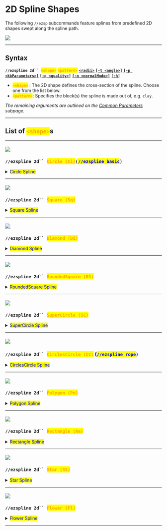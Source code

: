 # 2D Spline Shapes

The following `//ezsp` subcommands feature splines from predefined 2D shapes swept along the spline path.

![](../../.gitbook/assets/SplinesSweep.gif)

***

## Syntax

**`//ezspline 2d`` `**<mark style="color:orange;">**`<shape>`**</mark> <mark style="color:orange;">**`<pattern>`**</mark> [**`<radii>`**](common-parameters.md#radius-progression-less-than-radii-greater-than) [**`[-t <angle>]`**](common-parameters.md#twist-t-less-than-angle-greater-than) [**`[-p <kbParameters>]`**](common-parameters.md#kochanek-bartel-parameters-p-less-than-kbparameters-greater-than) [**`[-q <quality>]`**](common-parameters.md#quality-q-less-than-quality-greater-than) [**`[-n <normalMode>]`**](common-parameters.md#spline-normal-mode-n-less-than-normalmode-greater-than) [**`[-h]`**](common-parameters.md#ingame-help-page-h)

* <mark style="color:orange;">**`<shape>`**</mark> : The 2D shape defines the cross-section of the spline. Choose one from the list below.
* <mark style="color:orange;">**`<pattern>`**</mark>: Specifies the block(s) the spline is made out of, e.g. `clay`.

_The remaining arguments are outlined on the_ [_Common Parameters_](common-parameters.md) _subpage._

***

## List of <mark style="color:orange;">`<shape>`</mark>s

***

#### ![](../../.gitbook/assets/SplinesSimple.png)

### `//ezspline 2d`` `<mark style="color:orange;">`Circle (Ci)`</mark>`(`<mark style="color:blue;">`//ezspline basic`</mark>`)`

<details>

<summary><mark style="color:blue;">Circle Spline</mark></summary>

**`//ezsp 2d Circle`** [**`<pattern>`**](2d-spline-shapes.md#syntax) [**`<radii>`**](common-parameters.md#radius-progression-less-than-radii-greater-than) [**`[-t <angle>]`**](common-parameters.md#twist-t-less-than-angle-greater-than) [**`[-p <kbParameters>]`**](common-parameters.md#kochanek-bartel-parameters-p-less-than-kbparameters-greater-than) [**`[-q <quality>]`**](common-parameters.md#quality-q-less-than-quality-greater-than) [**`[-n <normalMode>]`**](common-parameters.md#spline-normal-mode-n-less-than-normalmode-greater-than) [**`[-h]`**](common-parameters.md#ingame-help-page-h)

Generates a simple cylindrical spline along the spline path.

* _Cylinder shape has no parameters._

`//ezsp basic` is an alias of `//ezsp 2d Circle`.

</details>

***

#### ![](../../.gitbook/assets/Splines2DSquare.png)

### `//ezspline 2d`` `<mark style="color:orange;">`Square (Sq)`</mark>

<details>

<summary><mark style="color:blue;">Square Spline</mark></summary>

**`//ezsp 2d Square`** [**`<pattern>`**](2d-spline-shapes.md#syntax) [**`<radii>`**](common-parameters.md#radius-progression-less-than-radii-greater-than) [**`[-t <angle>]`**](common-parameters.md#twist-t-less-than-angle-greater-than) [**`[-p <kbParameters>]`**](common-parameters.md#kochanek-bartel-parameters-p-less-than-kbparameters-greater-than) [**`[-q <quality>]`**](common-parameters.md#quality-q-less-than-quality-greater-than) [**`[-n <normalMode>]`**](common-parameters.md#spline-normal-mode-n-less-than-normalmode-greater-than) [**`[-h]`**](common-parameters.md#ingame-help-page-h)

Generates a simple square-shaped spline along the spline path.

* _Square shape has no parameters._

</details>

***

#### ![](../../.gitbook/assets/Splines2DDiamond.png)

### `//ezspline 2d`` `<mark style="color:orange;">`Diamond (Di)`</mark>

<details>

<summary><mark style="color:blue;">Diamond Spline</mark></summary>

**`//ezsp 2d Diamond`** [**`<pattern>`**](2d-spline-shapes.md#syntax) [**`<radii>`**](common-parameters.md#radius-progression-less-than-radii-greater-than) [**`[-t <angle>]`**](common-parameters.md#twist-t-less-than-angle-greater-than) [**`[-p <kbParameters>]`**](common-parameters.md#kochanek-bartel-parameters-p-less-than-kbparameters-greater-than) [**`[-q <quality>]`**](common-parameters.md#quality-q-less-than-quality-greater-than) [**`[-n <normalMode>]`**](common-parameters.md#spline-normal-mode-n-less-than-normalmode-greater-than) [**`[-h]`**](common-parameters.md#ingame-help-page-h)

Generates a simple diamond-shaped spline along the spline path.

* _Diamond shape has no parameters._

</details>

***

#### ![](../../.gitbook/assets/Splines2DRoundedSquare.png)

### `//ezspline 2d`` `<mark style="color:orange;">`RoundedSquare (RS)`</mark>

<details>

<summary><mark style="color:blue;">RoundedSquare Spline</mark></summary>

**`//ezsp 2d RoundedSquare`** [**`<pattern>`**](2d-spline-shapes.md#syntax) [**`<radii>`**](common-parameters.md#radius-progression-less-than-radii-greater-than) [**`[-t <angle>]`**](common-parameters.md#twist-t-less-than-angle-greater-than) [**`[-p <kbParameters>]`**](common-parameters.md#kochanek-bartel-parameters-p-less-than-kbparameters-greater-than) [**`[-q <quality>]`**](common-parameters.md#quality-q-less-than-quality-greater-than) [**`[-n <normalMode>]`**](common-parameters.md#spline-normal-mode-n-less-than-normalmode-greater-than) [**`[-h]`**](common-parameters.md#ingame-help-page-h)

Generates a simple rounded square-shaped spline along the spline path.

* _RoundedSquare shape has no parameters._

</details>

***

#### ![](../../.gitbook/assets/SplinesSuperCircle.gif)

### `//ezspline 2d`` `<mark style="color:orange;">`SuperCircle (SC)`</mark>

<details>

<summary><mark style="color:blue;">SuperCircle Spline</mark></summary>

**`//ezsp 2d SuperCircle([`**<mark style="color:orange;">**`Exponent:<value>`**</mark>**`])`** [**`<pattern>`**](2d-spline-shapes.md#syntax) [**`<radii>`**](common-parameters.md#radius-progression-less-than-radii-greater-than) [**`[-t <angle>]`**](common-parameters.md#twist-t-less-than-angle-greater-than) [**`[-p <kbParameters>]`**](common-parameters.md#kochanek-bartel-parameters-p-less-than-kbparameters-greater-than) [**`[-q <quality>]`**](common-parameters.md#quality-q-less-than-quality-greater-than) [**`[-n <normalMode>]`**](common-parameters.md#spline-normal-mode-n-less-than-normalmode-greater-than) [**`[-h]`**](common-parameters.md#ingame-help-page-h)

Generates a spline with the given super-circle shape as the cross-section along the spline path.

* **`[`**<mark style="color:orange;">**`Exponent:<value>`**</mark>**`]`** (<mark style="color:orange;">**`E`**</mark>) (Default: 2.0)
  * Determines the shape.
    * below 1 are stars, 1 is a diamond, 2 is a circle, and above 2 approaches a square shape
  * See [https://www.desmos.com/calculator/vewqf5sc0x](https://www.desmos.com/calculator/vewqf5sc0x)

Example:

`//ezsp 2d SuperCircle(`<mark style="color:orange;">`Exponent:`</mark><mark style="color:orange;">**`0.5`**</mark>`) clay 15`

This GIF goes through running the above command with the following set of exponent values `0.5, 1.0, 2.0, 3.0, 99.0`:

![](../../.gitbook/assets/SplinesSuperCircle.gif)

</details>

***

#### ![](../../.gitbook/assets/SplinesCirclesCircle.gif)

### `//ezspline 2d`` `<mark style="color:orange;">`CirclesCircle (CC)`</mark> (<mark style="color:blue;">`//ezspline rope`</mark>`)`

<details>

<summary><mark style="color:blue;">CirclesCircle Spline</mark></summary>

**`//ezsp 2d CirclesCircle([`**<mark style="color:orange;">**`Count:<value>`**</mark>**`])`** [**`<pattern>`**](2d-spline-shapes.md#syntax) [**`<radii>`**](common-parameters.md#radius-progression-less-than-radii-greater-than) [**`[-t <angle>]`**](common-parameters.md#twist-t-less-than-angle-greater-than) [**`[-p <kbParameters>]`**](common-parameters.md#kochanek-bartel-parameters-p-less-than-kbparameters-greater-than) [**`[-q <quality>]`**](common-parameters.md#quality-q-less-than-quality-greater-than) [**`[-n <normalMode>]`**](common-parameters.md#spline-normal-mode-n-less-than-normalmode-greater-than) [**`[-h]`**](common-parameters.md#ingame-help-page-h)

Generates multiple cylinder splines next to each other along the spline path.

* **`[`**<mark style="color:orange;">**`Count:<value>`**</mark>**`]`** (<mark style="color:orange;">**`C`**</mark>) (Default: 3)
  * Determines how many circles there are in the circle of circles. Must be between 1 and 12.
  * See [https://www.desmos.com/calculator/g9baekvgx9](https://www.desmos.com/calculator/g9baekvgx9)

Example:

`//ezsp 2d CC(`<mark style="color:orange;">`Count:`</mark><mark style="color:orange;">**`1`**</mark>`) clay 15`

The following GIF has been generated by just running the above command, and incrementing the <mark style="color:orange;">Count</mark> parameter each time, from **1** up to **10** in this case:

![](../../.gitbook/assets/SplinesCirclesCircle.gif)

`//ezspline 2d CirclesCircle`` `<mark style="color:orange;">**`-t 90`**</mark>` ``clay 10`

The following spline can be generated using the above command, which is simply applying the [twist parameter](common-parameters.md#twist-t-less-than-angle-greater-than):

![](../../.gitbook/assets/SplinesRope.png)

Or by using `//ezspline rope clay 10`

<mark style="color:blue;">`//ezspline rope`</mark> is an alias for <mark style="color:orange;">`//ezspline 2d CirclesCircle`</mark><mark style="color:orange;">` `</mark><mark style="color:orange;">**`-t 90`**</mark>

</details>

***

#### ![](../../.gitbook/assets/SplinesPolygon.gif)

### `//ezspline 2d`` `<mark style="color:orange;">`Polygon (Po)`</mark>

<details>

<summary><mark style="color:blue;">Polygon Spline</mark></summary>

**`//ezsp 2d Polygon([`**<mark style="color:orange;">**`Sides:<value>`**</mark>**`])`** [**`<pattern>`**](2d-spline-shapes.md#syntax) [**`<radii>`**](common-parameters.md#radius-progression-less-than-radii-greater-than) [**`[-t <angle>]`**](common-parameters.md#twist-t-less-than-angle-greater-than) [**`[-p <kbParameters>]`**](common-parameters.md#kochanek-bartel-parameters-p-less-than-kbparameters-greater-than) [**`[-q <quality>]`**](common-parameters.md#quality-q-less-than-quality-greater-than) [**`[-n <normalMode>]`**](common-parameters.md#spline-normal-mode-n-less-than-normalmode-greater-than) [**`[-h]`**](common-parameters.md#ingame-help-page-h)

Generates a polygon-shaped spline along the spline path.

* **`[`**<mark style="color:orange;">**`Sides:<value>`**</mark>**`]`** (<mark style="color:orange;">**`S`**</mark>) (Default: 5):
  * The number of sides of the polygon. 3 means triangle, 4 means square, 5 means pentagon, etc. Must be at least 3.
  * See [https://www.desmos.com/calculator/eemibllcg8](https://www.desmos.com/calculator/eemibllcg8)

Example:

`//ezsp 2d Polygon(`<mark style="color:orange;">`Sides:`</mark><mark style="color:orange;">**`3`**</mark>`) clay 15`

The GIF has been generated by running the above command, and incrementing the count parameter each time, from 3 up to 8 in this case:

![](../../.gitbook/assets/SplinesPolygon.gif)

</details>

***

#### ![](../../.gitbook/assets/SplinesRectangle.gif)

### `//ezspline 2d`` `<mark style="color:orange;">`Rectangle (Re)`</mark>

<details>

<summary><mark style="color:blue;">Rectangle Spline</mark></summary>

**`//ezsp 2d Rectangle([`**<mark style="color:orange;">**`X1:<value>`**</mark>**`],[`**<mark style="color:orange;">**`Y1:<value>`**</mark>**`],[`**<mark style="color:orange;">**`X2:<value>`**</mark>**`],[`**<mark style="color:orange;">**`Y2:<value>`**</mark>**`])`** [**`<pattern>`**](2d-spline-shapes.md#syntax) [**`<radii>`**](common-parameters.md#radius-progression-less-than-radii-greater-than) [**`[-t <angle>]`**](common-parameters.md#twist-t-less-than-angle-greater-than) [**`[-p <kbParameters>]`**](common-parameters.md#kochanek-bartel-parameters-p-less-than-kbparameters-greater-than) [**`[-q <quality>]`**](common-parameters.md#quality-q-less-than-quality-greater-than) [**`[-n <normalMode>]`**](common-parameters.md#spline-normal-mode-n-less-than-normalmode-greater-than) [**`[-h]`**](common-parameters.md#ingame-help-page-h)

Generates a rectangle-shaped spline along the spline path.

* **`[`**<mark style="color:orange;">**`X1:<value>`**</mark>**`]`** (Default: -1.0):
  * Defines the x-position of the first corner of the rectangle. Between -1 and 1.
* **`[`**<mark style="color:orange;">**`Y1:<value>`**</mark>**`]`** (Default: -1.0):
  * Defines the y-position of the first corner of the rectangle. Between -1 and 1.
* **`[`**<mark style="color:orange;">**`X2:<value>`**</mark>**`]`** (Default: 1.0):
  * Defines the x-position of the second corner of the rectangle. Between -1 and 1.
* **`[`**<mark style="color:orange;">**`Y2:<value>`**</mark>**`]`** (Default: 1.0):
  * Defines the y-position of the second corner of the rectangle. Between -1 and 1.

(<mark style="color:red;">**`!`**</mark>) We provide a neat little interactive plot, in which you can position your rectangle and see what values match up to it and vice-versa: [https://www.desmos.com/calculator/jqyaujpdsk](https://www.desmos.com/calculator/jqyaujpdsk)

Example:

* The "Hi" from above has been generated by running the following set of commands:
  * `//ezsp 2d`` `<mark style="color:orange;">`Re(x1:`</mark><mark style="color:orange;">**`-1.0`**</mark><mark style="color:orange;">`,y1:`</mark><mark style="color:orange;">**`-1.0`**</mark><mark style="color:orange;">`,x2:`</mark><mark style="color:orange;">**`-0.6`**</mark><mark style="color:orange;">`,y2:`</mark><mark style="color:orange;">**`1.0`**</mark><mark style="color:orange;">`)`</mark>` ``clay 12`
    * (The left column from the H)
  * `//ezsp 2d`` `<mark style="color:orange;">`Re(x1:`</mark><mark style="color:orange;">**`-0.2`**</mark><mark style="color:orange;">`,y1:`</mark><mark style="color:orange;">**`-1.0`**</mark><mark style="color:orange;">`,x2:`</mark><mark style="color:orange;">**`0.2`**</mark><mark style="color:orange;">`,y2:`</mark><mark style="color:orange;">**`1.0`**</mark><mark style="color:orange;">`)`</mark>` ``clay 12`
    * (The left column from the H)
  * `//ezsp 2d`` `<mark style="color:orange;">`Re(x1:`</mark><mark style="color:orange;">**`-1.0`**</mark><mark style="color:orange;">`,y1:`</mark><mark style="color:orange;">**`-0.2`**</mark><mark style="color:orange;">`,x2:`</mark><mark style="color:orange;">**`0.2`**</mark><mark style="color:orange;">`,y2:`</mark><mark style="color:orange;">**`0.2`**</mark><mark style="color:orange;">`)`</mark>` ``clay 12`
    * (The horizontal line from the H)
  * `//ezsp 2d`` `<mark style="color:orange;">`Re(x1:`</mark><mark style="color:orange;">**`0.6`**</mark><mark style="color:orange;">`,y1:`</mark><mark style="color:orange;">**`-1.0`**</mark><mark style="color:orange;">`,x2:`</mark><mark style="color:orange;">**`1.0`**</mark><mark style="color:orange;">`,y2:`</mark><mark style="color:orange;">**`0.2`**</mark><mark style="color:orange;">`)`</mark>` ``clay 12`
    * (The column of the i)
  * `//ezsp 2d`` `<mark style="color:orange;">`Re(x1:`</mark><mark style="color:orange;">**`0.6`**</mark><mark style="color:orange;">`,y1:`</mark><mark style="color:orange;">**`0.6`**</mark><mark style="color:orange;">`,x2:`</mark><mark style="color:orange;">**`1.0`**</mark><mark style="color:orange;">`,y2:`</mark><mark style="color:orange;">**`1.0`**</mark><mark style="color:orange;">`)`</mark>` ``clay 12`
    * (The dot of the i)

</details>

***

#### ![](../../.gitbook/assets/SplinesStar.gif)

### `//ezspline 2d`` `<mark style="color:orange;">`Star (St)`</mark>

<details>

<summary><mark style="color:blue;">Star Spline</mark></summary>

**`//ezsp 2d Star([`**<mark style="color:orange;">**`Sides:<value>`**</mark>**`],[`**<mark style="color:orange;">**`Depth:<value>`**</mark>**`])`** [**`<pattern>`**](2d-spline-shapes.md#syntax) [**`<radii>`**](common-parameters.md#radius-progression-less-than-radii-greater-than) [**`[-t <angle>]`**](common-parameters.md#twist-t-less-than-angle-greater-than) [**`[-p <kbParameters>]`**](common-parameters.md#kochanek-bartel-parameters-p-less-than-kbparameters-greater-than) [**`[-q <quality>]`**](common-parameters.md#quality-q-less-than-quality-greater-than) [**`[-n <normalMode>]`**](common-parameters.md#spline-normal-mode-n-less-than-normalmode-greater-than) [**`[-h]`**](common-parameters.md#ingame-help-page-h)

Generates a star-shaped spline along the spline path.

* **`[`**<mark style="color:orange;">**`Sides:<value>`**</mark>**`]`** (<mark style="color:orange;">**`S`**</mark>) (Default: 5):
  * The number of sides of the polygon. 3 means triangle, 4 means square, 5 means pentagon, etc. Must be at least 3.
* **`[`**<mark style="color:orange;">**`Depth:<value>`**</mark>**`]`** (<mark style="color:orange;">**`D`**</mark>) (Default: 0.5):
  * Sets how deep the folds of the star cut towards the center. Between 0 and 1.
  * 0 imitates polygons,
  * Values close to 1 lead to extremely thin spikes.
* (<mark style="color:red;">**`!`**</mark>) See [https://www.desmos.com/calculator/gqclaezcxc](https://www.desmos.com/calculator/gqclaezcxc)

</details>

***

#### ![](../../.gitbook/assets/SplinesFlower.gif)

### `//ezspline 2d`` `<mark style="color:orange;">`Flower (Fl)`</mark>

<details>

<summary><mark style="color:blue;">Flower Spline</mark></summary>

**`//ezsp 2d Flower([`**<mark style="color:orange;">**`Count:<value>`**</mark>**`],[`**<mark style="color:orange;">**`Depth:<value>`**</mark>**`])`** [**`<pattern>`**](2d-spline-shapes.md#syntax) [**`<radii>`**](common-parameters.md#radius-progression-less-than-radii-greater-than) [**`[-t <angle>]`**](common-parameters.md#twist-t-less-than-angle-greater-than) [**`[-p <kbParameters>]`**](common-parameters.md#kochanek-bartel-parameters-p-less-than-kbparameters-greater-than) [**`[-q <quality>]`**](common-parameters.md#quality-q-less-than-quality-greater-than) [**`[-n <normalMode>]`**](common-parameters.md#spline-normal-mode-n-less-than-normalmode-greater-than) [**`[-h]`**](common-parameters.md#ingame-help-page-h)

Generates a flower-shaped spline along the spline path.

* **`[`**<mark style="color:orange;">**`Count:<value>`**</mark>**`]`** (<mark style="color:orange;">**`S`**</mark>) (Default: 5):
  * The number of petals of the flower.
* **`[`**<mark style="color:orange;">**`Depth:<value>`**</mark>**`]`** (<mark style="color:orange;">**`D`**</mark>) (Default: 0.5):
  * Sets how deep the folds in between two petals of the flower cut towards the center. Between 0 and 1.
* (<mark style="color:red;">**`!`**</mark>) See [https://www.desmos.com/calculator/tah7yjltyr](https://www.desmos.com/calculator/tah7yjltyr)

</details>

***
